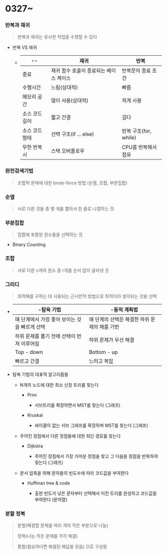 # 0327~

### 반복과 재귀

> 반복과 재귀는 유사한 작업을 수행할 수 있다

- 반복 VS 재귀
  
  - | --       | 재귀                     | 반복                |
    | -------- | ---------------------- | ----------------- |
    | 종료       | 재귀 함수 호출이 종료되는 베이스 케이스 | 반복문의 종료 조건        |
    | 수행시간     | 느림(상대적)                | 빠름                |
    | 메모리 공간   | 많이 사용(상대적)             | 적게 사용             |
    | 소스 코드 길이 | 짧고 간결                  | 길다                |
    | 소스 코드 형태 | 선택 구조(if ... else)     | 반복 구조(for, while) |
    | 무한 반복시   | 스택 오버플로우               | CPU를 반복해서 점유      |

### 완전검색기법

> 조합적 문제에 대한 brute-force 방법 (순열, 조합, 부분집합)

### 순열

> 서로 다른 것들 중 몇 개를 뽑아서 한 줄로 나열하는 것

### 부분집합

> 집합에 포함된 원소들을 선택하는 것

- Binary Counting

### 조합

> 서로 다른 n개의 원소 중 r개를 순서 없이 골라낸 것

### 그리디

> 최적해를 구하는 데 사용되는 근시안적 방법으로 최적이라 생각되는 것을 선택

- | -탐욕 기법                     | -동적 계획법                    |
  | -------------------------- | -------------------------- |
  | 매 단계에서 가장 좋아 보이는 것을 빠르게 선택 | 매 단계의 선택은 해결한 하위 문제의 해를 기반 |
  | 하위 문제를 풀기 전에 선택이 먼저 이루어짐   | 하위 문제가 우선 해결               |
  | Top - down                 | Bottom - up                |
  | 빠르고 간결                     | 느리고 복잡                     |

- 탐욕 기법의 대표적 알고리즘들
  
  - N개의 노드에 대한 최소 신장 트리를 찾는다
    
    - Prim
      
      - 서브트리를 확장하면서 MST를 찾는다 (그래프)
    
    - Kruskal
      
      - 싸이클이 없는 서브 그래프를 확장하며 MST를 찾는다 (그래프)
  
  - 주어진 정점에서 다른 정점들에 대한 최단 경로를 찾는다
    
    - Dijkstra
      
      - 주어진 정점에서 가장 가까운 정점을 찾고 그 다음을 정점을 반복하여 찾는다 (그래프)
  
  - 문서 압축을 위해 문자들의 빈도수에 따라 코드값을 부여한다
    
    - Huffman tree & code
      
      - 출현 빈도가 낮은 문자부터 선택해서 이진 트리를 완성하고 코드값을 부여한다 (문자열)

### 분할 정복

> 분할(해결할 문제를 여러 개의 작은 부분으로 나눔)
> 
> 정복(나눈 작은 문제를 각각 해결)
> 
> 통합(필요하다면 해결된 해답을 모음) 으로 구성됨
